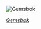 
![Gemsbok](https://upload.wikimedia.org/wikipedia/commons/thumb/f/f3/Gemsbok_%28Oryx_gazella%29_male.jpg/600px-Gemsbok_%28Oryx_gazella%29_male.jpg)

*[Gemsbok](https://wikipedia.org/wiki/File:Gemsbok_(Oryx_gazella)_male.jpg)*
